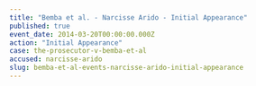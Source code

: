 ```yaml
---
title: "Bemba et al. - Narcisse Arido - Initial Appearance"
published: true
event_date: 2014-03-20T00:00:00.000Z
action: "Initial Appearance"
case: the-prosecutor-v-bemba-et-al
accused: narcisse-arido
slug: bemba-et-al-events-narcisse-arido-initial-appearance
---
```

